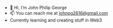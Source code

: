 - 👋 Hi, I’m John Philip George
- 📫 You can reach me at johnpg2616@gmail.com  
- Currently learning and creating stuff in Web3

<!---
johnforgit/johnforgit is a ✨ special ✨ repository because its `README.md` (this file) appears on your GitHub profile.
You can click the Preview link to take a look at your changes.
--->
